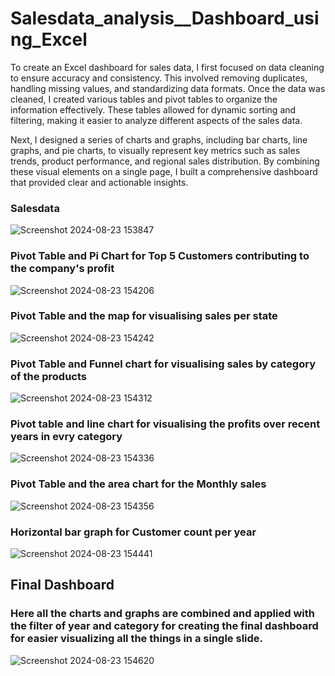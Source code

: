 # Salesdata_analysis__Dashboard_using_Excel

To create an Excel dashboard for sales data, I first focused on data cleaning to ensure accuracy and consistency. This involved removing duplicates, handling missing values, and standardizing data formats. Once the data was cleaned, I created various tables and pivot tables to organize the information effectively. These tables allowed for dynamic sorting and filtering, making it easier to analyze different aspects of the sales data.

Next, I designed a series of charts and graphs, including bar charts, line graphs, and pie charts, to visually represent key metrics such as sales trends, product performance, and regional sales distribution. By combining these visual elements on a single page, I built a comprehensive dashboard that provided clear and actionable insights.

### Salesdata
![Screenshot 2024-08-23 153847](https://github.com/user-attachments/assets/fc8c1d22-b108-46d5-8689-82b6da1ae76b)


### Pivot Table and Pi Chart for Top 5 Customers contributing to the company's profit

![Screenshot 2024-08-23 154206](https://github.com/user-attachments/assets/02e38d3c-fda9-41d0-ac64-310360e8d8ac)


### Pivot Table and the map for visualising sales per state

![Screenshot 2024-08-23 154242](https://github.com/user-attachments/assets/26f3b2ba-1910-4e1a-b436-35709c22ef2f)


### Pivot Table and Funnel chart for visualising sales by category of the products

![Screenshot 2024-08-23 154312](https://github.com/user-attachments/assets/4aca32ac-55eb-4ddd-bd8d-3e881dbc2fed)


### Pivot table and line chart for visualising the profits over recent years in evry category

![Screenshot 2024-08-23 154336](https://github.com/user-attachments/assets/a0d8e81d-8642-4964-b98e-c4ae8306f5e6)


### Pivot Table and the area chart for the Monthly sales

![Screenshot 2024-08-23 154356](https://github.com/user-attachments/assets/2c392176-d482-42d8-9f6c-61b16c1c370e)


### Horizontal bar graph for Customer count per year

![Screenshot 2024-08-23 154441](https://github.com/user-attachments/assets/9e517d19-1387-4ee8-b964-6fc3af02a1cb)


## Final Dashboard
### Here all the charts and graphs are combined and applied with the filter of year and category for creating the final dashboard for easier visualizing all the things in a single slide.


![Screenshot 2024-08-23 154620](https://github.com/user-attachments/assets/dd6490c8-33b9-4a58-8a0b-969b797a1a8d)

